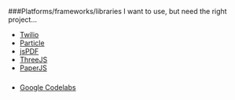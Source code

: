 ###Platforms/frameworks/libraries I want to use, but need the right project...
* [Twilio](https://www.twilio.com)
* [Particle](https://www.particle.io/)
* [jsPDF](https://parall.ax/products/jspdf)
* [ThreeJS](http://threejs.org/)
* [PaperJS](http://paperjs.org/)


###
* [Google Codelabs](https://codelabs.developers.google.com)
